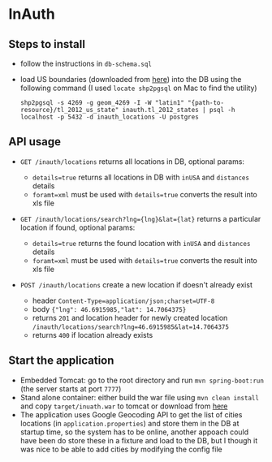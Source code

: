 # InAuth

Steps to install 
----------------

* follow the instructions in `db-schema.sql`
* load US boundaries (downloaded from [here](ftp://ftp2.census.gov/geo/tiger/TIGER2012/STATE/tl_2012_us_state.zip)) into the DB using the following command (I used `locate shp2pgsql` on Mac to find the utility)

   `shp2pgsql -s 4269 -g geom_4269 -I -W "latin1" "{path-to-resource}/tl_2012_us_state" inauth.tl_2012_states | psql -h localhost -p 5432 -d inauth_locations -U postgres`

API usage
---------
* `GET /inauth/locations` returns all locations in DB, optional params:
  * `details=true` returns all locations in DB with `inUSA` and `distances` details
  * `foramt=xml` must be used with `details=true` converts the result into xls file

* `GET /inauth/locations/search?lng={lng}&lat={lat}` returns a particular location if found, optional params:
  * `details=true` returns the found location with `inUSA` and `distances` details
  * `foramt=xml` must be used with `details=true` converts the result into xls file
 
* `POST /inauth/locations` create a new location if doesn't already exist
  * header `Content-Type=application/json;charset=UTF-8`
  * body `{"lng": 46.6915985,"lat": 14.7064375}`
  * returns `201` and location header for newly created location `/inauth/locations/search?lng=46.6915985&lat=14.7064375`
  * returns `400` if location already exists
   
Start the application
---------------------
   
* Embedded Tomcat: go to the root directory and run `mvn spring-boot:run` (the server starts at port `7777`)
* Stand alone container: either build the war file using `mvn clean install` and copy `target/inuath.war` to tomcat or download from [here](https://www.dropbox.com/s/881ruklijziqk2u/inauth.war?dl=0)
* The application uses Google Geocoding API to get the list of cities locations (in `application.properties`) and store them in the DB at startup time, so the system has to be online, another appoach could have been do store these in a fixture and load to the DB, but I though it was nice to be able to add cities by modifying the config file     




